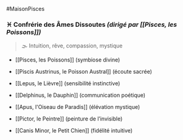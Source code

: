 #MaisonPisces
### ♓︎ **Confrérie des Âmes Dissoutes** _(dirigé par [[Pisces, les Poissons]])_

> 🌫 Intuition, rêve, compassion, mystique

- [[Pisces, les Poissons]] (symbiose divine)
    
- [[Piscis Austrinus, le Poisson Austral]] (écoute sacrée)
    
- [[Lepus, le Lièvre]] (sensibilité instinctive)
    
- [[Delphinus, le Dauphin]] (communication poétique)
    
- [[Apus, l'Oiseau de Paradis]] (élévation mystique)
    
- [[Pictor, le Peintre]] (peinture de l’invisible)
    
- [[Canis Minor, le Petit Chien]] (fidélité intuitive)